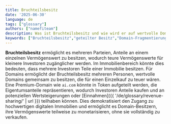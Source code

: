 ```yaml
---
title: Bruchteilsbesitz
date: '2025-06-30'
language: de
tags: ["glossary"]
authors: ["namefiteam"]
description: Was ist Bruchteilsbesitz und wie wird er auf wertvolle Domains angewendet?
keywords: ["Bruchteilsbesitz","geteilter Besitz","Domain-Fragmentierung","Zugänglichkeit","Tokenisierung"]
---
```


**Bruchteilsbesitz** ermöglicht es mehreren Parteien, Anteile an einem einzelnen Vermögenswert zu besitzen, wodurch teure Vermögenswerte für kleinere Investoren zugänglicher werden. Im Immobilienbereich könnte dies bedeuten, dass mehrere Investoren Teile einer Immobilie besitzen. Für Domains ermöglicht der Bruchteilsbesitz mehreren Personen, wertvolle Domains gemeinsam zu besitzen, die für einen Einzelkauf zu teuer wären. Eine Premium-Domain wie `ai.com` könnte in Token aufgeteilt werden, die Eigentumsanteile repräsentieren, wodurch Investoren Anteile kaufen und an potenziellen Wertsteigerungen oder [Einnahmen]({{ '/de/glossary/revenue-sharing/' | url }}) teilhaben können. Dies demokratisiert den Zugang zu hochwertigen digitalen Immobilien und ermöglicht es Domain-Besitzern, ihre Vermögenswerte teilweise zu monetarisieren, ohne sie vollständig zu verkaufen.